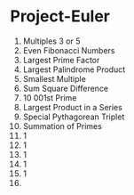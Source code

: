 # Project-Euler
1) Multiples 3 or 5               
2) Even Fibonacci Numbers         
3) Largest Prime Factor          
4) Largest Palindrome Product
5) Smallest Multiple
6) Sum Square Difference
7) 10 001st Prime
8) Largest Product in a Series
9) Special Pythagorean Triplet
10) Summation of Primes
11) 1
12) 1
13) 1
14) 1
15) 1
16) 
